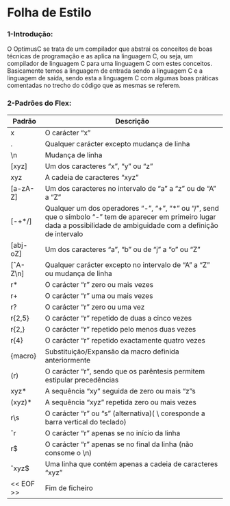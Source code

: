 # Folha de Estilo


### 1-Introdução:

O OptimusC se trata de um compilador que abstrai os conceitos de boas técnicas de programação e as aplica na linguagem C, ou seja, um compilador de linguagem C para uma linguagem C com estes conceitos. Basicamente temos a linguagem de entrada sendo a linguagem C e a linguagem de saída, sendo esta a linguagem C com algumas boas práticas comentadas no trecho do código que as mesmas se referem.


### 2-Padrões do Flex:

| Padrão | Descrição|
| ----| ----------- |
|x |O carácter “x”|
|. |Qualquer carácter excepto mudança de linha|
|\n |Mudança de linha|
|[xyz] |Um dos caracteres “x”, “y” ou “z”|
|xyz| A cadeia de caracteres “xyz”|
|[a-zA-Z] |Um dos caracteres no intervalo de “a” a “z” ou de “A” a “Z”|
|[-+*/]| Qualquer um dos operadores “-”, “+”, “*” ou “/”, send que o símbolo “-” tem de aparecer em primeiro lugar dada a possibilidade de ambiguidade com a definição de intervalo
|[abj-oZ]| Um dos caracteres “a”, “b” ou de “j” a “o” ou “Z”
|[ˆA-Z\n] |Qualquer carácter excepto no intervalo de “A” a “Z” ou mudança de linha|
|r* |O carácter “r” zero ou mais vezes|
|r+ |O carácter “r” uma ou mais vezes |
|r? |O carácter “r” zero ou uma vez|
|r{2,5}| O carácter “r” repetido de duas a cinco vezes|
|r{2,} |O carácter “r” repetido pelo menos duas vezes|
|r{4}| O carácter “r” repetido exactamente quatro vezes|
|{macro}| Substituição/Expansão da macro definida anteriormente|
|(r) |O carácter “r”, sendo que os parêntesis permitem estipular precedências|
|xyz* |A sequência “xy” seguida de zero ou mais “z”s|
|(xyz)* |A sequência “xyz” repetida zero ou mais vezes|
|r\s |O carácter “r” ou “s” (alternativa)( \ coresponde a barra vertical do teclado)|
|ˆr |O carácter “r” apenas se no início da linha|
|r$ |O carácter “r” apenas se no final da linha (não consome o \n)|
|ˆxyz$| Uma linha que contém apenas a cadeia de caracteres “xyz”|
|<< EOF >>| Fim de ficheiro|